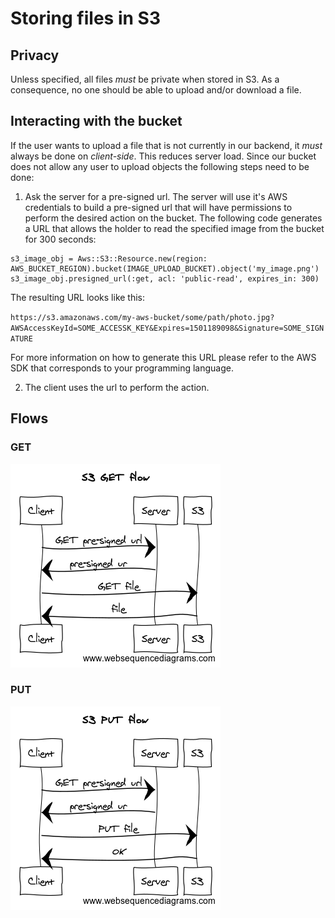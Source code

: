 # Storing files in S3

## Privacy
Unless specified, all files *must* be private when stored in S3. As a consequence, no one should be able to upload and/or download a file.

## Interacting with the bucket
If the user wants to upload a file that is not currently in our backend, it *must* always be done on *client-side*. This reduces server load.
Since our bucket does not allow any user to upload objects the following steps need to be done:

1. Ask the server for a pre-signed url. The server will use it's AWS credentials to build a pre-signed url that will have permissions to
perform the desired action on the bucket. The following code generates a URL that allows the holder to read the specified image from the
bucket for 300 seconds:
```
s3_image_obj = Aws::S3::Resource.new(region: AWS_BUCKET_REGION).bucket(IMAGE_UPLOAD_BUCKET).object('my_image.png')
s3_image_obj.presigned_url(:get, acl: 'public-read', expires_in: 300)
```
The resulting URL looks like this:

`https://s3.amazonaws.com/my-aws-bucket/some/path/photo.jpg?AWSAccessKeyId=SOME_ACCESSK_KEY&Expires=1501189098&Signature=SOME_SIGNATURE`

For more information on how to generate this URL please refer to the AWS SDK that corresponds to your programming language.

2. The client uses the url to perform the action.

## Flows
### GET
![S3 Get Flow](./s3-get-flow.png)
### PUT
![S3 Put Flow](./s3-put-flow.png)
